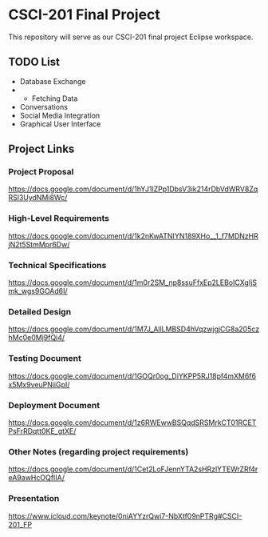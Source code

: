 # CSCI-201 Final Project
This repository will serve as our CSCI-201 final project Eclipse workspace.

## TODO List
- Database Exchange
- - Fetching Data
- Conversations
- Social Media Integration
- Graphical User Interface

## Project Links

### Project Proposal
https://docs.google.com/document/d/1hYJ1lZPp1DbsV3ik214rDbVdWRV8ZqRSl3UydNMi8Wc/

### High-Level Requirements
https://docs.google.com/document/d/1k2nKwATNIYN189XHo__1_f7MDNzHRjN2t5StmMpr6Dw/

### Technical Specifications
https://docs.google.com/document/d/1m0r2SM_np8ssuFfxEp2LEBoICXgIjSmk_wgs9GOAd6I/

### Detailed Design
https://docs.google.com/document/d/1M7J_AllLMBSD4hVqzwjgjCG8a205czhMc0e0Mj9fQi4/

### Testing Document
https://docs.google.com/document/d/1GOQr0og_DiYKPP5RJ18pf4mXM6f6x5Mx9veuPNiiGpI/

### Deployment Document
https://docs.google.com/document/d/1z6RWEwwBSQqdSRSMrkCT01RCETPsFrRDqtt0KE_gtXE/

### Other Notes (regarding project requirements)
https://docs.google.com/document/d/1Cet2LoFJennYTA2sHRzlYTEWrZRf4reA9awHcOQfIIA/

### Presentation
https://www.icloud.com/keynote/0niAYYzrQwi7-NbXtf09nPTRg#CSCI-201_FP
